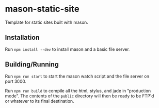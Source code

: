 mason-static-site
=================

Template for static sites built with mason.

Installation
------------
Run `npm install --dev` to install mason and a basic file server. 

Building/Running
----------------
Run `npm run start` to start the mason watch script and the file server on port 3000.

Run `npm run build` to compile all the html, stylus, and jade in "production mode". The contents of the `public` directory will then be ready to be FTP'd or whatever to its final destination.